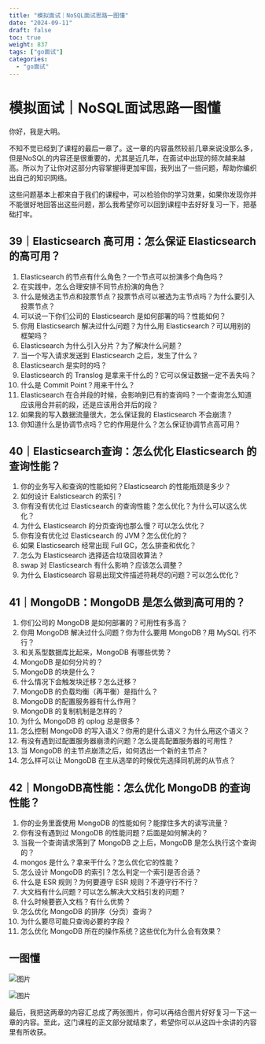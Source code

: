 ```yaml
---
title: "模拟面试｜NoSQL面试思路一图懂"
date: "2024-09-11"
draft: false
toc: true
weight: 837
tags: ["go面试"]
categories: 
  - "go面试"
---
```

# 模拟面试｜NoSQL面试思路一图懂
你好，我是大明。

不知不觉已经到了课程的最后一章了。这一章的内容虽然较前几章来说没那么多，但是NoSQL的内容还是很重要的，尤其是近几年，在面试中出现的频次越来越高。所以为了让你对这部分内容掌握得更加牢固，我列出了一些问题，帮助你编织出自己的知识网络。

这些问题基本上都来自于我们的课程中，可以检验你的学习效果，如果你发现你并不能很好地回答出这些问题，那么我希望你可以回到课程中去好好复习一下，把基础打牢。

## 39｜Elasticsearch 高可用：怎么保证 Elasticsearch 的高可用？

01. Elasticsearch 的节点有什么角色？一个节点可以扮演多个角色吗？
02. 在实践中，怎么合理安排不同节点扮演的角色？
03. 什么是候选主节点和投票节点？投票节点可以被选为主节点吗？为什么要引入投票节点？
04. 可以说一下你们公司的 Elasticsearch 是如何部署的吗？性能如何？
05. 你用 Elasticsearch 解决过什么问题？为什么用 Elasticsearch？可以用别的框架吗？
06. Elasticsearch 为什么引入分片？为了解决什么问题？
07. 当一个写入请求发送到 Elasticsearch 之后，发生了什么？
08. Elasticsearch 是实时的吗？
09. Elasticsearch 的 Translog 是拿来干什么的？它可以保证数据一定不丢失吗？
10. 什么是 Commit Point？用来干什么？
11. Elasticsearch 在合并段的时候，会影响到已有的查询吗？一个查询怎么知道应该用合并前的段，还是应该用合并后的段？
12. 如果我的写入数据流量很大，怎么保证我的 Elasticsearch 不会崩溃？
13. 你知道什么是协调节点吗？它的作用是什么？怎么保证协调节点高可用？

## 40｜Elasticsearch查询：怎么优化 Elasticsearch 的查询性能？

1. 你的业务写入和查询的性能如何？Elasticsearch 的性能瓶颈是多少？
2. 如何设计 Ealsticsearch 的索引？
3. 你有没有优化过 Elasticsearch 的查询性能？怎么优化？为什么可以这么优化？
4. 为什么 Elasticsearch 的分页查询也那么慢？可以怎么优化？
5. 你有没有优化过 Elasticsearch 的 JVM？怎么优化的？
6. 如果 Elasticsearch 经常出现 Full GC，怎么排查和优化？
7. 怎么为 Elasticsearch 选择适合垃圾回收算法？
8. swap 对 Elasticsearch 有什么影响？应该怎么调整？
9. 为什么 Elasticsearch 容易出现文件描述符耗尽的问题？可以怎么优化？



## 41｜MongoDB：MongoDB 是怎么做到高可用的？

01. 你们公司的 MongoDB 是如何部署的？可用性有多高？
02. 你用 MongoDB 解决过什么问题？你为什么要用 MongoDB？用 MySQL 行不行？
03. 和关系型数据库比起来，MongoDB 有哪些优势？
04. MongoDB 是如何分片的？
05. MongoDB 的块是什么？
06. 什么情况下会触发块迁移？怎么迁移？
07. MongoDB 的负载均衡（再平衡）是指什么？
08. MongoDB 的配置服务器有什么作用？
09. MongoDB 的复制机制是怎样的？
10. 为什么 MongoDB 的 oplog 总是很多？
11. 怎么控制 MongoDB 的写入语义？你用的是什么语义？为什么用这个语义？
12. 有没有遇到过配置服务器崩溃的问题？怎么提高配置服务器的可用性？
13. 当 MongoDB 的主节点崩溃之后，如何选出一个新的主节点？
14. 怎么样可以让 MongoDB 在主从选举的时候优先选择同机房的从节点？

## 42｜MongoDB高性能：怎么优化 MongoDB 的查询性能？

01. 你的业务里面使用 MongoDB 的性能如何？能撑住多大的读写流量？
02. 你有没有遇到过 MongoDB 的性能问题？后面是如何解决的？
03. 当我一个查询请求落到了 MongoDB 之上后，MongoDB 是怎么执行这个查询的？
04. mongos 是什么？拿来干什么？怎么优化它的性能？
05. 怎么设计 MongoDB 的索引？怎么判定一个索引是否合适？
06. 什么是 ESR 规则？为何要遵守 ESR 规则？不遵守行不行？
07. 大文档有什么问题？可以怎么解决大文档引发的问题？
08. 什么时候要嵌入文档？有什么优势？
09. 怎么优化 MongoDB 的排序（分页）查询？
10. 为什么要尽可能只查询必要的字段？
11. 怎么优化 MongoDB 所在的操作系统？这些优化为什么会有效果？

## 一图懂

![图片](/images/interviews/708001/95d66dd42aa434c03fa1970031ef224b.jpg)

![图片](/images/interviews/708001/5c58317ae49c0d81630c4eda9b50c42c.jpg)

最后，我把这两章的内容汇总成了两张图片，你可以再结合图片好好复习一下这一章的内容。至此，这门课程的正文部分就结束了，希望你可以从这四十余讲的内容里有所收获。